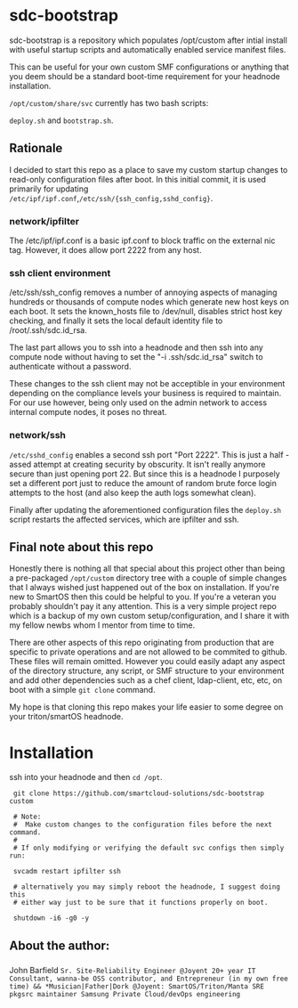 # sdc-bootstrap

 sdc-bootstrap is a repository which populates /opt/custom after intial install
 with useful startup scripts and automatically enabled service manifest files.
 
 This can be useful for your own custom SMF configurations or anything that you
 deem should be a standard boot-time requirement for your headnode installation.

 `/opt/custom/share/svc` currently has two bash scripts:
 
 `deploy.sh` and `bootstrap.sh`. 

## Rationale

 I decided to start this repo as a place to save my custom startup changes to 
 read-only configuration files after boot. In this initial commit, it is used
 primarily for updating `/etc/ipf/ipf.conf`,`/etc/ssh/{ssh_config,sshd_config}`.

### network/ipfilter

 The /etc/ipf/ipf.conf is a basic ipf.conf to block traffic on the external nic
 tag. However, it does allow port 2222 from any host. 

### ssh client environment 
 /etc/ssh/ssh_config removes a number of annoying aspects of managing hundreds
 or thousands of compute nodes which generate new host keys on each boot. It
 sets the known_hosts file to /dev/null, disables strict host key checking, and
 finally it sets the local default identity file to /root/.ssh/sdc.id_rsa. 
 
 The last part allows you to ssh into a headnode and then ssh into any compute
 node without having to set the "-i .ssh/sdc.id_rsa" switch to authenticate 
 without a password. 

 These changes to the ssh client may not be acceptible in your environment 
 depending on the compliance levels your business is required to maintain. 
 For our use however, being only used on the admin network to access internal
 compute nodes, it poses no threat. 

### network/ssh 
 `/etc/sshd_config` enables a second ssh port "Port 2222". This is just a half
 -assed attempt at creating security by obscurity. It isn't really anymore
 secure than just opening port 22. But since this is a headnode I purposely set
 a different port just to reduce the amount of random brute force login attempts
 to the host (and also keep the auth logs somewhat clean). 
 
 Finally after updating the aforementioned configuration files the `deploy.sh`
 script restarts the affected services, which are ipfilter and ssh.

## Final note about this repo
 Honestly there is nothing all that special about this project other than being
 a pre-packaged `/opt/custom` directory tree with a couple of simple changes that 
 I always wished just happened out of the box on installation. If you're new to 
 SmartOS then this could be helpful to you. If you're a veteran you probably 
 shouldn't pay it any attention. This is a very simple project repo which is a 
 backup of my own custom setup/configuration, and I share it with my fellow 
 newbs whom I mentor from time to time.

 There are other aspects of this repo originating from production that are 
 specific to private operations and are not allowed to be commited to github.
 These files will remain omitted. However you could easily adapt any aspect of
 the directory structure, any script, or SMF structure to your environment and 
 add other dependencies such as a chef client, ldap-client, etc, etc, on boot 
 with a simple `git clone` command.
 
 My hope is that cloning this repo makes your life easier to some degree on
 your triton/smartOS headnode.

# Installation

 ssh into your headnode and then `cd /opt`.

```
 git clone https://github.com/smartcloud-solutions/sdc-bootstrap custom
 
 # Note:
 #  Make custom changes to the configuration files before the next command.
 # 
 # If only modifying or verifying the default svc configs then simply run:
 
 svcadm restart ipfilter ssh

 # alternatively you may simply reboot the headnode, I suggest doing this
 # either way just to be sure that it functions properly on boot. 
 
 shutdown -i6 -g0 -y
```
 
## About the author:

###
 John Barfield
  `Sr. Site-Reliability Engineer @Joyent
   20+ year IT Consultant, wanna-be OSS contributor, and Entrepreneur (in my own
   free time) && *Musician|Father|Dork
  @Joyent:
   SmartOS/Triton/Manta SRE
   pkgsrc maintainer
   Samsung Private Cloud/devOps engineering`
